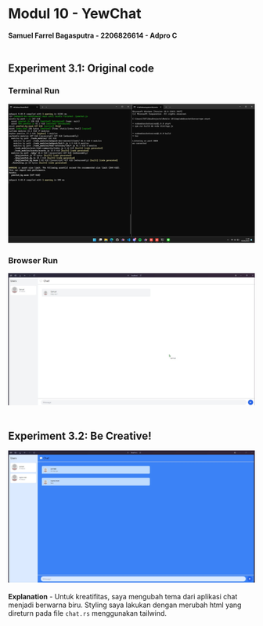 # Modul 10 - YewChat
**Samuel Farrel Bagasputra - 2206826614 - Adpro C**
<br><br>

## Experiment 3.1: Original code
### Terminal Run
<img src="images/31terminal.png">

### Browser Run
<img src="images/31browser.png"><br><br>

## Experiment 3.2: Be Creative!
<img src="images/32.png"><br><br>
**Explanation** - Untuk kreatifitas, saya mengubah tema dari aplikasi chat menjadi berwarna biru. Styling saya lakukan dengan merubah html yang direturn pada file `chat.rs` menggunakan tailwind. 